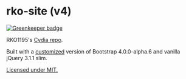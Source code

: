 # rko-site (v4)

[![Greenkeeper badge](https://badges.greenkeeper.io/citrusui/rko-site.svg)](https://greenkeeper.io/)

RKO1195's [Cydia repo](https://rko1195repo.com/cydia/).

Built with a [customized](_variables.scss) version of Bootstrap 4.0.0-alpha.6 and vanilla jQuery 3.1.1 slim.

[Licensed under MIT.](LICENSE.md)

